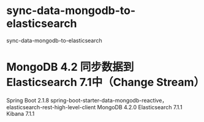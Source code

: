 # sync-data-mongodb-to-elasticsearch
sync-data-mongodb-to-elasticsearch
# MongoDB 4.2 同步数据到 Elasticsearch 7.1中（Change Stream）

Spring Boot 2.1.8 
spring-boot-starter-data-mongodb-reactive，
elasticsearch-rest-high-level-client
MongoDB 4.2.0
Elasticsearch 7.1.1
Kibana 7.1.1
